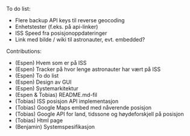 To do list:  
  - Flere backup API keys til reverse geocoding
  - Enhetstester (f.eks. på api-linker)
  - ISS Speed fra posisjonoppdateringer
  - Link med bilde / wiki til astronauter, evt. embedded?

Contributions:  
- (Espen) Hvem som er på ISS
- (Espen) Tracker på hvor lenge astronauter har vært på ISS
- (Espen) To do list
- (Espen) Design av GUI
- (Espen) Systemarkitektur
- (Espen & Tobias) README.md-fil
- (Tobias) ISS posisjon API implementasjon
- (Tobias) Google Maps embed med nåverende posisjon
- (Tobias) Google API for land, tidssone og høydeforskjell på posisjon
- (Tobias) Html page
- (Benjamin) Systemspesifikasjon
